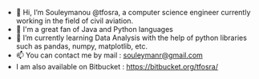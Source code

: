 - 👋 Hi, I’m Souleymanou @tfosra, a computer science engineer currently working in the field of civil aviation.
- 👀 I'm a great fan of Java and Python languages
- 🌱 I’m currently learning Data Analysis with the help of python libraries such as pandas, numpy, matplotlib, etc.
- 📫 You can contact me by mail : souleymanr@gmail.com
- I am also available on Bitbucket : https://bitbucket.org/tfosra/
